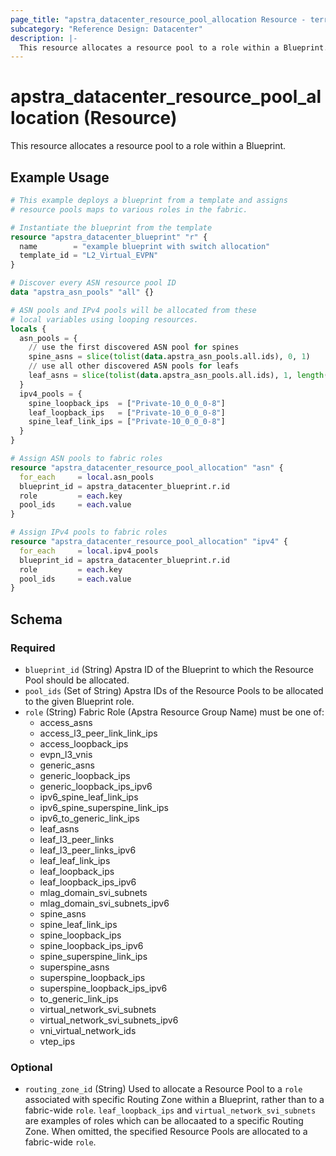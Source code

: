 ```yaml
---
page_title: "apstra_datacenter_resource_pool_allocation Resource - terraform-provider-apstra"
subcategory: "Reference Design: Datacenter"
description: |-
  This resource allocates a resource pool to a role within a Blueprint.
---
```


# apstra_datacenter_resource_pool_allocation (Resource)

This resource allocates a resource pool to a role within a Blueprint.


## Example Usage

```terraform
# This example deploys a blueprint from a template and assigns
# resource pools maps to various roles in the fabric.

# Instantiate the blueprint from the template
resource "apstra_datacenter_blueprint" "r" {
  name        = "example blueprint with switch allocation"
  template_id = "L2_Virtual_EVPN"
}

# Discover every ASN resource pool ID
data "apstra_asn_pools" "all" {}

# ASN pools and IPv4 pools will be allocated from these
# local variables using looping resources.
locals {
  asn_pools = {
    // use the first discovered ASN pool for spines
    spine_asns = slice(tolist(data.apstra_asn_pools.all.ids), 0, 1)
    // use all other discovered ASN pools for leafs
    leaf_asns = slice(tolist(data.apstra_asn_pools.all.ids), 1, length(data.apstra_asn_pools.all.ids))
  }
  ipv4_pools = {
    spine_loopback_ips  = ["Private-10_0_0_0-8"]
    leaf_loopback_ips   = ["Private-10_0_0_0-8"]
    spine_leaf_link_ips = ["Private-10_0_0_0-8"]
  }
}

# Assign ASN pools to fabric roles
resource "apstra_datacenter_resource_pool_allocation" "asn" {
  for_each     = local.asn_pools
  blueprint_id = apstra_datacenter_blueprint.r.id
  role         = each.key
  pool_ids     = each.value
}

# Assign IPv4 pools to fabric roles
resource "apstra_datacenter_resource_pool_allocation" "ipv4" {
  for_each     = local.ipv4_pools
  blueprint_id = apstra_datacenter_blueprint.r.id
  role         = each.key
  pool_ids     = each.value
}
```

<!-- schema generated by tfplugindocs -->
## Schema

### Required

- `blueprint_id` (String) Apstra ID of the Blueprint to which the Resource Pool should be allocated.
- `pool_ids` (Set of String) Apstra IDs of the Resource Pools to be allocated to the given Blueprint role.
- `role` (String) Fabric Role (Apstra Resource Group Name) must be one of:
  - access_asns
  - access_l3_peer_link_link_ips
  - access_loopback_ips
  - evpn_l3_vnis
  - generic_asns
  - generic_loopback_ips
  - generic_loopback_ips_ipv6
  - ipv6_spine_leaf_link_ips
  - ipv6_spine_superspine_link_ips
  - ipv6_to_generic_link_ips
  - leaf_asns
  - leaf_l3_peer_links
  - leaf_l3_peer_links_ipv6
  - leaf_leaf_link_ips
  - leaf_loopback_ips
  - leaf_loopback_ips_ipv6
  - mlag_domain_svi_subnets
  - mlag_domain_svi_subnets_ipv6
  - spine_asns
  - spine_leaf_link_ips
  - spine_loopback_ips
  - spine_loopback_ips_ipv6
  - spine_superspine_link_ips
  - superspine_asns
  - superspine_loopback_ips
  - superspine_loopback_ips_ipv6
  - to_generic_link_ips
  - virtual_network_svi_subnets
  - virtual_network_svi_subnets_ipv6
  - vni_virtual_network_ids
  - vtep_ips

### Optional

- `routing_zone_id` (String) Used to allocate a Resource Pool to a `role` associated with specific Routing Zone within a Blueprint, rather than to a fabric-wide `role`. `leaf_loopback_ips` and `virtual_network_svi_subnets` are examples of roles which can be allocaated to a specific Routing Zone. When omitted, the specified Resource Pools are allocated to a fabric-wide `role`.



